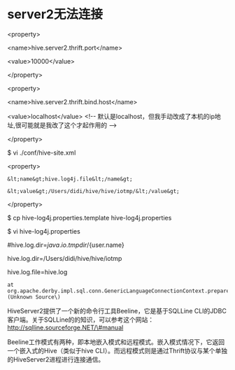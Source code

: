 # server2无法连接

&lt;property&gt;

&lt;name&gt;hive.server2.thrift.port&lt;/name&gt;

&lt;value&gt;10000&lt;/value&gt;

&lt;/property&gt;

&lt;property&gt;

&lt;name&gt;hive.server2.thrift.bind.host&lt;/name&gt;

&lt;value&gt;localhost&lt;/value&gt; &lt;!-- 默认是localhost，但我手动改成了本机的ip地址,很可能就是我改了这个才起作用的 --&gt;

&lt;/property&gt;

$ vi ./conf/hive-site.xml

&lt;property&gt;

```
&lt;name&gt;hive.log4j.file&lt;/name&gt;

&lt;value&gt;/Users/didi/hive/hive/iotmp/&lt;/value&gt;
```

&lt;/property&gt;

$ cp hive-log4j.properties.template hive-log4j.properties

$ vi hive-log4j.properties

\#hive.log.dir=${java.io.tmpdir}/${user.name}

hive.log.dir=/Users/didi/hive/hive/iotmp

hive.log.file=hive.log

```
at org.apache.derby.impl.sql.conn.GenericLanguageConnectionContext.prepareInternalStatement\(Unknown Source\)
```

HiveServer2提供了一个新的命令行工具Beeline，它是基于SQLLine CLI的JDBC客户端。关于SQLLine的的知识，可以参考这个网站：http://sqlline.sourceforge.NET/\#manual

Beeline工作模式有两种，即本地嵌入模式和远程模式。嵌入模式情况下，它返回一个嵌入式的Hive（类似于hive CLI）。而远程模式则是通过Thrift协议与某个单独的HiveServer2进程进行连接通信。

